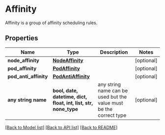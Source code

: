 # Affinity

Affinity is a group of affinity scheduling rules.

## Properties
Name | Type | Description | Notes
------------ | ------------- | ------------- | -------------
**node_affinity** | [**NodeAffinity**](NodeAffinity.md) |  | [optional] 
**pod_affinity** | [**PodAffinity**](PodAffinity.md) |  | [optional] 
**pod_anti_affinity** | [**PodAntiAffinity**](PodAntiAffinity.md) |  | [optional] 
**any string name** | **bool, date, datetime, dict, float, int, list, str, none_type** | any string name can be used but the value must be the correct type | [optional]

[[Back to Model list]](../README.md#documentation-for-models) [[Back to API list]](../README.md#documentation-for-api-endpoints) [[Back to README]](../README.md)


